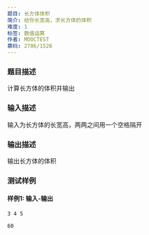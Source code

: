 ```yaml
---
题目: 长方体体积
简介: 给你长宽高，求长方体的体积
难度: 1
标签: 数值运算
作者: MOOCTEST
慕码: 2786/1526
---
```


### 题目描述

计算长方体的体积并输出

### 输入描述

输入为长方体的长宽高，两两之间用一个空格隔开

### 输出描述

输出长方体的体积

### 测试样例

#### 样例1: 输入-输出

```
3 4 5
```

```
60
```

